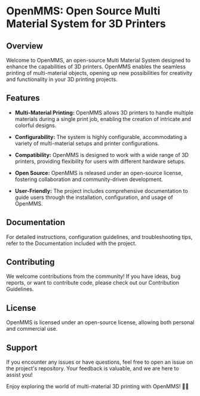 # OpenMMS: Open Source Multi Material System for 3D Printers

## Overview

Welcome to OpenMMS, an open-source Multi Material System designed to enhance the capabilities of 3D printers. OpenMMS enables the seamless printing of multi-material objects, opening up new possibilities for creativity and functionality in your 3D printing projects.

## Features

- **Multi-Material Printing:** OpenMMS allows 3D printers to handle multiple materials during a single print job, enabling the creation of intricate and colorful designs.
  
- **Configurability:** The system is highly configurable, accommodating a variety of multi-material setups and printer configurations.
  
- **Compatibility:** OpenMMS is designed to work with a wide range of 3D printers, providing flexibility for users with different hardware setups.
  
- **Open Source:** OpenMMS is released under an open-source license, fostering collaboration and community-driven development.
  
- **User-Friendly:** The project includes comprehensive documentation to guide users through the installation, configuration, and usage of OpenMMS.

## Documentation

For detailed instructions, configuration guidelines, and troubleshooting tips, refer to the Documentation included with the project.

## Contributing

We welcome contributions from the community! If you have ideas, bug reports, or want to contribute code, please check out our Contribution Guidelines.

## License

OpenMMS is licensed under an open-source license, allowing both personal and commercial use.

## Support

If you encounter any issues or have questions, feel free to open an issue on the project's repository. Your feedback is valuable, and we are here to assist you!

Enjoy exploring the world of multi-material 3D printing with OpenMMS! 🌈🚀
